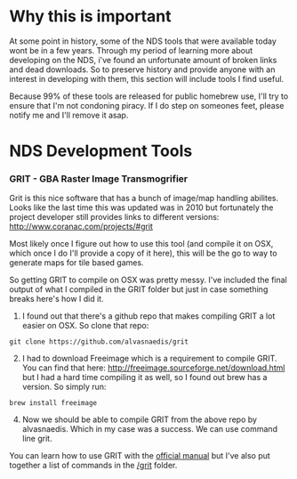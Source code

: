 # Why this is important

At some point in history, some of the NDS tools that were available today wont be in a few years. Through my period of learning more about developing on the NDS, i've found an unfortunate amount of broken links and dead downloads. So to preserve history and provide anyone with an interest in developing with them, this section will include tools I find useful.

Because 99% of these tools are released for public homebrew use, I'll try to ensure that I'm not condoning piracy. If I do step on someones feet, please notify me and I'll remove it asap.

# NDS Development Tools

### GRIT - GBA Raster Image Transmogrifier
Grit is this nice software that has a bunch of image/map handling abilites. Looks like the last time this was updated was in 2010 but fortunately the project developer still provides links to different versions: http://www.coranac.com/projects/#grit

Most likely once I figure out how to use this tool (and compile it on OSX, which once I do I'll provide a copy of it here), this will be the go to way to generate maps for tile based games.

So getting GRIT to compile on OSX was pretty messy. I've included the final output of what I compiled in the GRIT folder but just in case something breaks here's how I did it.
1. I found out that there's a github repo that makes compiling GRIT a lot easier on OSX. So clone that repo:
````
git clone https://github.com/alvasnaedis/grit
````
2. I had to download Freeimage which is a requirement to compile GRIT. You can find that here: http://freeimage.sourceforge.net/download.html but I had a hard time compiling it as well, so I found out brew has a version. So simply run:
````
brew install freeimage
````
4. Now we should be able to compile GRIT from the above repo by alvasnaedis. Which in my case was a success. We can use command line grit.

You can learn how to use GRIT with the [official manual](http://www.coranac.com/man/grit/html/index.htm) but I've also put together a list of commands in the [/grit](grit/README.md) folder. 

